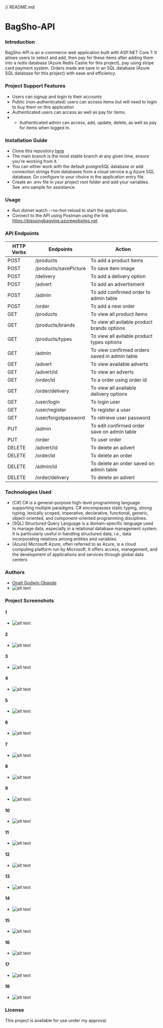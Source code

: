 // README.md
# BagSho-API 
### Introduction
BagSho-API  is an e-commerce web application built with ASP.NET Core 7. It allows users to select and add, then pay for these items after adding them into a redis database (Azure Redis Cashe for this project), pay using stripe card payment system. Orders made are save in an SQL database (Azure SQL database for this project) with ease and efficiency.
### Project Support Features
* Users can signup and login to their accounts
* Public (non-authenticated) users can access items but will need to login to buy them on this application
* Authenticated users can access as well as pay for items.
* * Authenticated admin can access, add, update, delete, as well as pay for items when logged in.
### Installation Guide
* Clone this repository [here](https://github.com/GodwinOnah/BlessingAPI.git)
* The main branch is the most stable branch at any given time, ensure you're working from it.
* You can either work with the default postgreSQL database or add connection strings from databases from a cloud service e.g  Azure SQL database. Do configure to your choice in the application entry file.
* Create an .env file in your project root folder and add your variables. See .env.sample for assistance.
### Usage
* Run dotnet watch --no-hot-reload to start the application.
* Connect to the API using Postman using the link https://blessingbagstoe.azurewebsites.net
### API Endpoints
| HTTP Verbs | Endpoints | Action |
| --- | --- | --- |
| POST | /products | To add a product items |
| POST | /products/savePicture | To save item image |
| POST | /delivery | To add a delivery option 
| POST | /advert | To add an advertisment |
| POST | /admin | To add confirmed order to admin table |
| POST | /order | To add a new order |
| GET | /products | To view all product items |
| GET | /products/brands | To view all avilable product brands options |
| GET | /products/types | To view all avilable product types options |
| GET | /admin | To view confirmed orders saved in admin table |
| GET | /advert | To view available adverts |
| GET | /advert/id | To view an adverts |
| GET | /order/id | To a order using order id |
| GET | /order/delivery | To view all available delivery options |
| GET | /user/login | To login user |
| GET | /user/register | To register a user |
| GET | /user/forgotpassword | To retrieve user password |
| PUT | /admin | To edit confirmed order save on admin table |
| PUT | /order | To user order |
| DELETE | /advert/id | To delete an advert |
| DELETE | /order/id | To delete an order |
| DELETE | /admin/id | To delete an order saved on admin table |
| DELETE | /order/delivery | To delete an advert |
### Technologies Used
* [C#] C# is a general-purpose high-level programming language supporting multiple paradigms. C# encompasses static typing, strong typing, lexically scoped, imperative, declarative, functional, generic, object-oriented, and component-oriented programming disciplines.
* [SQL] Structured Query Language is a domain-specific language used to manage data, especially in a relational database management system. It is particularly useful in handling structured data, i.e., data incorporating relations among entities and variables.
*  [Azure] Microsoft Azure, often referred to as Azure, is a cloud computing platform run by Microsoft. It offers access, management, and the development of applications and services through global data centers
### Authors
* [Onah Godwin Obande](https://godwinportfolio.azurewebsites.net)
* ![alt text](https://github.com/GodwinOnah/BlessingAPI/blob/main/API/files/Author/godwin-onah.png?raw=true)
### Project Screenshots
#### 1
* ![alt text](https://github.com/GodwinOnah/BlessingAPI/blob/main/API/files/projectScreenshots/image1.png?raw=true)
#### 2
* ![alt text](https://github.com/GodwinOnah/BlessingAPI/blob/main/API/files/projectScreenshots/image2.png?raw=true)
#### 3
* ![alt text](https://github.com/GodwinOnah/BlessingAPI/blob/main/API/files/projectScreenshots/image3.png?raw=true)
#### 4
* ![alt text](https://github.com/GodwinOnah/BlessingAPI/blob/main/API/files/projectScreenshots/image3.png?raw=true)
#### 5
* ![alt text](https://github.com/GodwinOnah/BlessingAPI/blob/main/API/files/projectScreenshots/image5.png?raw=true)
#### 6
* ![alt text](https://github.com/GodwinOnah/BlessingAPI/blob/main/API/files/projectScreenshots/image6.png?raw=true)
#### 7
* ![alt text](https://github.com/GodwinOnah/BlessingAPI/blob/main/API/files/projectScreenshots/image7.png?raw=true)
#### 8
* ![alt text](https://github.com/GodwinOnah/BlessingAPI/blob/main/API/files/projectScreenshots/image8.png?raw=true)
#### 9
* ![alt text](https://github.com/GodwinOnah/BlessingAPI/blob/main/API/files/projectScreenshots/image9.png?raw=true)
#### 10
* ![alt text](https://github.com/GodwinOnah/BlessingAPI/blob/main/API/files/projectScreenshots/image10.png?raw=true)
#### 11
* ![alt text](https://github.com/GodwinOnah/BlessingAPI/blob/main/API/files/projectScreenshots/image11.png?raw=true)
#### 12
* ![alt text](https://github.com/GodwinOnah/BlessingAPI/blob/main/API/files/projectScreenshots/image12.png?raw=true)
#### 13
* ![alt text](https://github.com/GodwinOnah/BlessingAPI/blob/main/API/files/projectScreenshots/image13.png?raw=true)
#### 14
* ![alt text](https://github.com/GodwinOnah/BlessingAPI/blob/main/API/files/projectScreenshots/image14.png?raw=true)
#### 15
* ![alt text](https://github.com/GodwinOnah/BlessingAPI/blob/main/API/files/projectScreenshots/image15.png?raw=true)
#### 16
* ![alt text](https://github.com/GodwinOnah/BlessingAPI/blob/main/API/files/projectScreenshots/image16.png?raw=true)
#### 17
* ![alt text](https://github.com/GodwinOnah/BlessingAPI/blob/main/API/files/projectScreenshots/image17.png?raw=true)
#### 18
* ![alt text](https://github.com/GodwinOnah/BlessingAPI/blob/main/API/files/projectScreenshots/image18.png?raw=true)
### License
This project is available for use under my approval.

